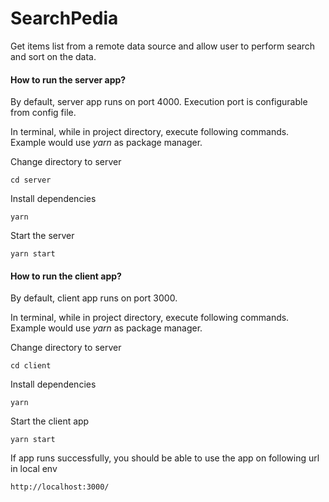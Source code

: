 # SearchPedia

Get items list from a remote data source and allow user to perform search and sort on the data.

#### How to run the server app?
By default, server app runs on port 4000. Execution port is configurable from config file. 

In terminal, while in project directory, execute following commands. 
Example would use _yarn_ as package manager.

Change directory to server
```
cd server
```

Install dependencies
```
yarn 
```

Start the server
```
yarn start
```

#### How to run the client app?
By default, client app runs on port 3000.

In terminal, while in project directory, execute following commands. 
Example would use _yarn_ as package manager.

Change directory to server
```
cd client
```

Install dependencies
```
yarn 
```

Start the client app
```
yarn start
```

If app runs successfully, you should be able to use the app on following url in local env
```
http://localhost:3000/
```
